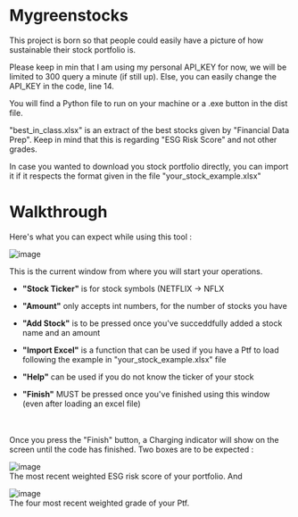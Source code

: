 # Mygreenstocks

This project is born so that people could easily have a picture of how sustainable their stock portfolio is.

Please keep in min that I am using my personal API_KEY for now, we will be limited to 300 query a minute (if still up). Else, you can easily change the API_KEY in the code, line 14. 

You will find a Python file to run on your machine or a .exe button in the dist file.

"best_in_class.xlsx" is an extract of the best stocks given by "Financial Data Prep". Keep in mind that this is regarding "ESG Risk Score" and not other grades.

In case you wanted to download you stock portfolio directly, you can import it if it respects the format given in the file "your_stock_example.xlsx"


# Walkthrough

Here's what you can expect while using this tool : 

![image](https://github.com/rletilly/Mygreenstocks/assets/55627422/328efca4-bf0f-4d8b-9b7b-e0a02110b666)

This is the current window from where you will start your operations.

- **"Stock Ticker"** is for stock symbols (NETFLIX -> NFLX
- **"Amount"** only accepts int numbers, for the number of stocks you have
- **"Add Stock"** is to be pressed once you've succeddfully added a stock name and an amount

- **"Import Excel"** is a function that can be used if you have a Ptf to load following the example in "your_stock_example.xlsx" file <br>
- **"Help"** can be used if you do not know the ticker of your stock <br>
- **"Finish"** MUST be pressed once you've finished using this window (even after loading an excel file) <br>
<br>
<br>
Once you press the "Finish" button, a Charging indicator will show on the screen until the code has finished. 
Two boxes are to be expected : <br>

![image](https://github.com/rletilly/Mygreenstocks/assets/55627422/74bdaa8f-a26c-4245-83c2-607620f3b241)
<br>
The most recent weighted ESG risk score of your portfolio. And <br>

![image](https://github.com/rletilly/Mygreenstocks/assets/55627422/95ae9957-30a0-46c9-aecb-0ba391c0e0f3)
<br>
The four most recent weighted grade of your Ptf.



